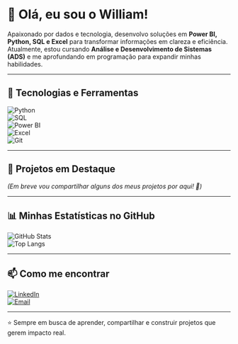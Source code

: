 # 👋 Olá, eu sou o William!

Apaixonado por dados e tecnologia, desenvolvo soluções em **Power BI,
Python, SQL e Excel** para transformar informações em clareza e
eficiência.\
Atualmente, estou cursando **Análise e Desenvolvimento de Sistemas
(ADS)** e me aprofundando em programação para expandir minhas
habilidades.

------------------------------------------------------------------------

## 🚀 Tecnologias e Ferramentas

![Python](https://img.shields.io/badge/Python-3776AB?style=for-the-badge&logo=python&logoColor=white)\
![SQL](https://img.shields.io/badge/SQL-003B57?style=for-the-badge&logo=postgresql&logoColor=white)\
![Power
BI](https://img.shields.io/badge/Power%20BI-F2C811?style=for-the-badge&logo=powerbi&logoColor=black)\
![Excel](https://img.shields.io/badge/Excel-217346?style=for-the-badge&logo=microsoft-excel&logoColor=white)\
![Git](https://img.shields.io/badge/Git-F05032?style=for-the-badge&logo=git&logoColor=white)

------------------------------------------------------------------------

## 📂 Projetos em Destaque

*(Em breve vou compartilhar alguns dos meus projetos por aqui! 🚀)*

------------------------------------------------------------------------

## 📊 Minhas Estatísticas no GitHub

![GitHub
Stats](https://github-readme-stats.vercel.app/api?username=williamdelfes&show_icons=true&theme=dracula)\
![Top
Langs](https://github-readme-stats.vercel.app/api/top-langs/?username=williamdelfes&layout=compact&theme=dracula)

------------------------------------------------------------------------

## 📫 Como me encontrar

[![LinkedIn](https://img.shields.io/badge/LinkedIn-0A66C2?style=for-the-badge&logo=linkedin&logoColor=white)](https://www.linkedin.com/in/william-ribeiro-delfes-8004043a)\
[![Email](https://img.shields.io/badge/Email-0078D4?style=for-the-badge&logo=microsoft-outlook&logoColor=white)](mailto:willian_delfes@hotmail.com)

------------------------------------------------------------------------

⭐ Sempre em busca de aprender, compartilhar e construir projetos que
gerem impacto real.

